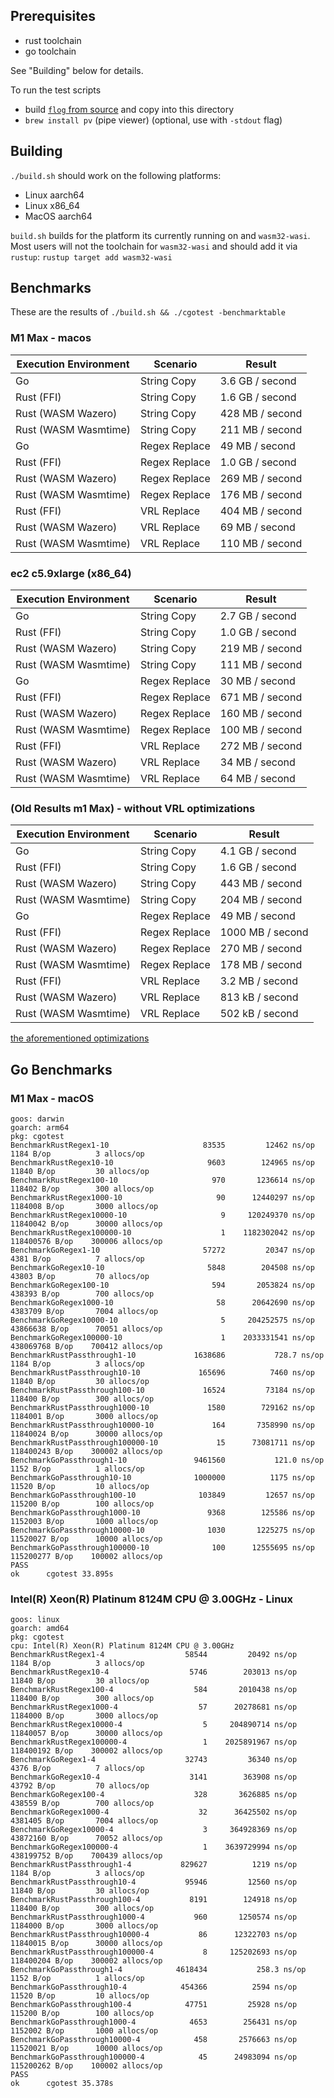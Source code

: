 
## Prerequisites

- rust toolchain
- go toolchain

See "Building" below for details.

To run the test scripts

- build [`flog` from source](https://github.com/DataDog/flog) and copy into this directory
- `brew install pv` (pipe viewer) (optional, use with `-stdout` flag)


## Building
`./build.sh` should work on the following platforms:
- Linux aarch64
- Linux x86_64
- MacOS aarch64

`build.sh` builds for the platform its currently running on and `wasm32-wasi`.
Most users will not the toolchain for `wasm32-wasi` and should add it via `rustup`:
`rustup target add wasm32-wasi`

## Benchmarks
These are the results of `./build.sh && ./cgotest -benchmarktable`

### M1 Max - macos
| Execution Environment | Scenario | Result |
| --------------------- | -------- | ------ |
| Go | String Copy | 3.6 GB / second |
| Rust (FFI) | String Copy | 1.6 GB / second |
| Rust (WASM Wazero) | String Copy | 428 MB / second |
| Rust (WASM Wasmtime) | String Copy | 211 MB / second |
| Go | Regex Replace | 49 MB / second |
| Rust (FFI) | Regex Replace | 1.0 GB / second |
| Rust (WASM Wazero) | Regex Replace | 269 MB / second |
| Rust (WASM Wasmtime) | Regex Replace | 176 MB / second |
| Rust (FFI) | VRL Replace | 404 MB / second |
| Rust (WASM Wazero) | VRL Replace | 69 MB / second |
| Rust (WASM Wasmtime) | VRL Replace | 110 MB / second |

### ec2 c5.9xlarge (x86_64)
| Execution Environment | Scenario | Result |
| --------------------- | -------- | ------ |
| Go | String Copy | 2.7 GB / second |
| Rust (FFI) | String Copy | 1.0 GB / second |
| Rust (WASM Wazero) | String Copy | 219 MB / second |
| Rust (WASM Wasmtime) | String Copy | 111 MB / second |
| Go | Regex Replace | 30 MB / second |
| Rust (FFI) | Regex Replace | 671 MB / second |
| Rust (WASM Wazero) | Regex Replace | 160 MB / second |
| Rust (WASM Wasmtime) | Regex Replace | 100 MB / second |
| Rust (FFI) | VRL Replace | 272 MB / second |
| Rust (WASM Wazero) | VRL Replace | 34 MB / second |
| Rust (WASM Wasmtime) | VRL Replace | 64 MB / second |

### (Old Results m1 Max) - without VRL optimizations

| Execution Environment | Scenario | Result |
| --------------------- | -------- | ------ |
| Go | String Copy | 4.1 GB / second |
| Rust (FFI) | String Copy | 1.6 GB / second |
| Rust (WASM Wazero) | String Copy | 443 MB / second |
| Rust (WASM Wasmtime) | String Copy | 204 MB / second |
| Go | Regex Replace | 49 MB / second |
| Rust (FFI) | Regex Replace | 1000 MB / second |
| Rust (WASM Wazero) | Regex Replace | 270 MB / second |
| Rust (WASM Wasmtime) | Regex Replace | 178 MB / second |
| Rust (FFI) | VRL Replace | 3.2 MB / second |
| Rust (WASM Wazero) | VRL Replace | 813 kB / second |
| Rust (WASM Wasmtime) | VRL Replace | 502 kB / second |

[the aforementioned
optimizations](https://github.com/vectordotdev/vector/pull/15079)



## Go Benchmarks

### M1 Max - macOS

```
goos: darwin
goarch: arm64
pkg: cgotest
BenchmarkRustRegex1-10               	   83535	     12462 ns/op	    1184 B/op	       3 allocs/op
BenchmarkRustRegex10-10              	    9603	    124965 ns/op	   11840 B/op	      30 allocs/op
BenchmarkRustRegex100-10             	     970	   1236614 ns/op	  118402 B/op	     300 allocs/op
BenchmarkRustRegex1000-10            	      90	  12440297 ns/op	 1184008 B/op	    3000 allocs/op
BenchmarkRustRegex10000-10           	       9	 120249370 ns/op	11840042 B/op	   30000 allocs/op
BenchmarkRustRegex100000-10          	       1	1182302042 ns/op	118400576 B/op	  300006 allocs/op
BenchmarkGoRegex1-10                 	   57272	     20347 ns/op	    4381 B/op	       7 allocs/op
BenchmarkGoRegex10-10                	    5848	    204508 ns/op	   43803 B/op	      70 allocs/op
BenchmarkGoRegex100-10               	     594	   2053824 ns/op	  438393 B/op	     700 allocs/op
BenchmarkGoRegex1000-10              	      58	  20642690 ns/op	 4383709 B/op	    7004 allocs/op
BenchmarkGoRegex10000-10             	       5	 204252575 ns/op	43866638 B/op	   70051 allocs/op
BenchmarkGoRegex100000-10            	       1	2033331541 ns/op	438069768 B/op	  700412 allocs/op
BenchmarkRustPassthrough1-10         	 1638686	       728.7 ns/op	    1184 B/op	       3 allocs/op
BenchmarkRustPassthrough10-10        	  165696	      7460 ns/op	   11840 B/op	      30 allocs/op
BenchmarkRustPassthrough100-10       	   16524	     73184 ns/op	  118400 B/op	     300 allocs/op
BenchmarkRustPassthrough1000-10      	    1580	    729162 ns/op	 1184001 B/op	    3000 allocs/op
BenchmarkRustPassthrough10000-10     	     164	   7358990 ns/op	11840024 B/op	   30000 allocs/op
BenchmarkRustPassthrough100000-10    	      15	  73081711 ns/op	118400243 B/op	  300002 allocs/op
BenchmarkGoPassthrough1-10           	 9461560	       121.0 ns/op	    1152 B/op	       1 allocs/op
BenchmarkGoPassthrough10-10          	 1000000	      1175 ns/op	   11520 B/op	      10 allocs/op
BenchmarkGoPassthrough100-10         	  103849	     12657 ns/op	  115200 B/op	     100 allocs/op
BenchmarkGoPassthrough1000-10        	    9368	    125586 ns/op	 1152003 B/op	    1000 allocs/op
BenchmarkGoPassthrough10000-10       	    1030	   1225275 ns/op	11520027 B/op	   10000 allocs/op
BenchmarkGoPassthrough100000-10      	     100	  12555695 ns/op	115200277 B/op	  100002 allocs/op
PASS
ok  	cgotest	33.895s
```

### Intel(R) Xeon(R) Platinum 8124M CPU @ 3.00GHz - Linux

```
goos: linux
goarch: amd64
pkg: cgotest
cpu: Intel(R) Xeon(R) Platinum 8124M CPU @ 3.00GHz
BenchmarkRustRegex1-4              	   58544	     20492 ns/op	    1184 B/op	       3 allocs/op
BenchmarkRustRegex10-4             	    5746	    203013 ns/op	   11840 B/op	      30 allocs/op
BenchmarkRustRegex100-4            	     584	   2010438 ns/op	  118400 B/op	     300 allocs/op
BenchmarkRustRegex1000-4           	      57	  20278681 ns/op	 1184000 B/op	    3000 allocs/op
BenchmarkRustRegex10000-4          	       5	 204890714 ns/op	11840057 B/op	   30000 allocs/op
BenchmarkRustRegex100000-4         	       1	2025891967 ns/op	118400192 B/op	  300002 allocs/op
BenchmarkGoRegex1-4                	   32743	     36340 ns/op	    4376 B/op	       7 allocs/op
BenchmarkGoRegex10-4               	    3141	    363908 ns/op	   43792 B/op	      70 allocs/op
BenchmarkGoRegex100-4              	     328	   3626885 ns/op	  438559 B/op	     700 allocs/op
BenchmarkGoRegex1000-4             	      32	  36425502 ns/op	 4381405 B/op	    7004 allocs/op
BenchmarkGoRegex10000-4            	       3	 364928369 ns/op	43872160 B/op	   70052 allocs/op
BenchmarkGoRegex100000-4           	       1	3639729994 ns/op	438199752 B/op	  700439 allocs/op
BenchmarkRustPassthrough1-4        	  829627	      1219 ns/op	    1184 B/op	       3 allocs/op
BenchmarkRustPassthrough10-4       	   95946	     12560 ns/op	   11840 B/op	      30 allocs/op
BenchmarkRustPassthrough100-4      	    8191	    124918 ns/op	  118400 B/op	     300 allocs/op
BenchmarkRustPassthrough1000-4     	     960	   1250574 ns/op	 1184000 B/op	    3000 allocs/op
BenchmarkRustPassthrough10000-4    	      86	  12322703 ns/op	11840015 B/op	   30000 allocs/op
BenchmarkRustPassthrough100000-4   	       8	 125202693 ns/op	118400204 B/op	  300002 allocs/op
BenchmarkGoPassthrough1-4          	 4618434	       258.3 ns/op	    1152 B/op	       1 allocs/op
BenchmarkGoPassthrough10-4         	  454366	      2594 ns/op	   11520 B/op	      10 allocs/op
BenchmarkGoPassthrough100-4        	   47751	     25928 ns/op	  115200 B/op	     100 allocs/op
BenchmarkGoPassthrough1000-4       	    4653	    256431 ns/op	 1152002 B/op	    1000 allocs/op
BenchmarkGoPassthrough10000-4      	     458	   2576663 ns/op	11520021 B/op	   10000 allocs/op
BenchmarkGoPassthrough100000-4     	      45	  24983094 ns/op	115200262 B/op	  100002 allocs/op
PASS
ok  	cgotest	35.378s
```
